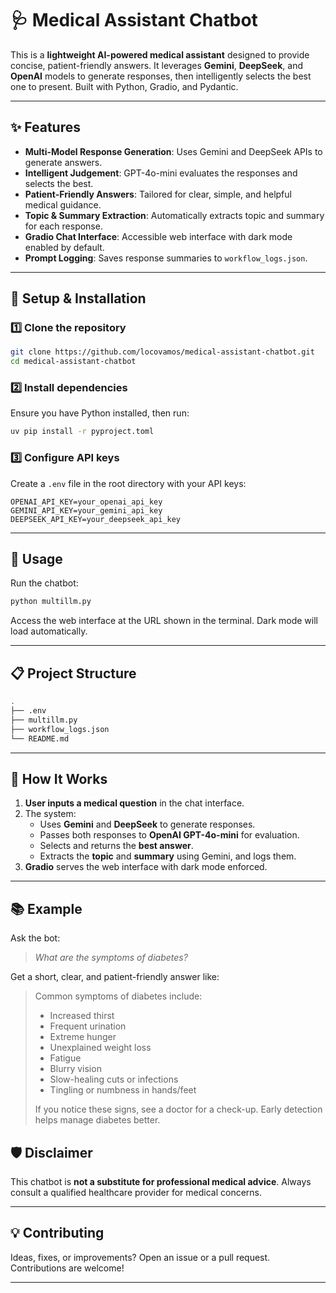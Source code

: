 
# 🩺 Medical Assistant Chatbot

This is a **lightweight AI-powered medical assistant** designed to provide concise, patient-friendly answers. It leverages **Gemini**, **DeepSeek**, and **OpenAI** models to generate responses, then intelligently selects the best one to present. Built with Python, Gradio, and Pydantic.

---

## ✨ Features

- **Multi-Model Response Generation**: Uses Gemini and DeepSeek APIs to generate answers.
- **Intelligent Judgement**: GPT-4o-mini evaluates the responses and selects the best.
- **Patient-Friendly Answers**: Tailored for clear, simple, and helpful medical guidance.
- **Topic & Summary Extraction**: Automatically extracts topic and summary for each response.
- **Gradio Chat Interface**: Accessible web interface with dark mode enabled by default.
- **Prompt Logging**: Saves response summaries to `workflow_logs.json`.

---

## 🚀 Setup & Installation

### 1️⃣ Clone the repository

```bash
git clone https://github.com/locovamos/medical-assistant-chatbot.git
cd medical-assistant-chatbot
```

### 2️⃣ Install dependencies

Ensure you have Python installed, then run:

```bash
uv pip install -r pyproject.toml
```

### 3️⃣ Configure API keys

Create a `.env` file in the root directory with your API keys:

```env
OPENAI_API_KEY=your_openai_api_key
GEMINI_API_KEY=your_gemini_api_key
DEEPSEEK_API_KEY=your_deepseek_api_key
```

---

## 🧪 Usage

Run the chatbot:

```bash
python multillm.py
```

Access the web interface at the URL shown in the terminal. Dark mode will load automatically.

---

## 📋 Project Structure

```bash
.
├── .env                  
├── multillm.py        
├── workflow_logs.json    
└── README.md             
```

---

## 🧭 How It Works

1. **User inputs a medical question** in the chat interface.
2. The system:
   - Uses **Gemini** and **DeepSeek** to generate responses.
   - Passes both responses to **OpenAI GPT-4o-mini** for evaluation.
   - Selects and returns the **best answer**.
   - Extracts the **topic** and **summary** using Gemini, and logs them.
3. **Gradio** serves the web interface with dark mode enforced.

---

## 📚 Example

Ask the bot:

> *What are the symptoms of diabetes?*

Get a short, clear, and patient-friendly answer like:

> Common symptoms of diabetes include:
> 
> - Increased thirst
> - Frequent urination
> - Extreme hunger
> - Unexplained weight loss
> - Fatigue
> - Blurry vision
> - Slow-healing cuts or infections
> - Tingling or numbness in hands/feet
> 
> If you notice these signs, see a doctor for a check-up. Early detection helps manage diabetes better.

## 🛡️ Disclaimer

This chatbot is **not a substitute for professional medical advice**. Always consult a qualified healthcare provider for medical concerns.

---

## 💡 Contributing

Ideas, fixes, or improvements? Open an issue or a pull request. Contributions are welcome!

---

